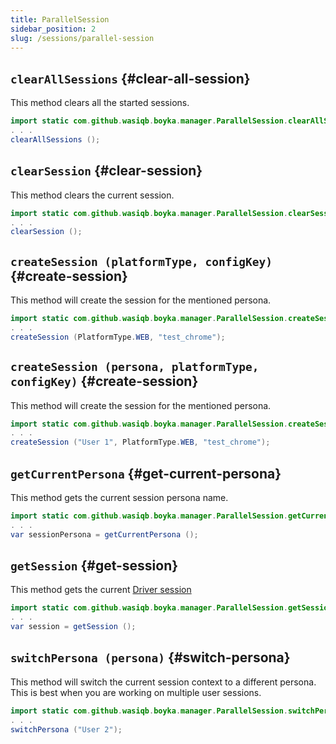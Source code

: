 ```yaml
---
title: ParallelSession
sidebar_position: 2
slug: /sessions/parallel-session
---
```


## `clearAllSessions` {#clear-all-session}

This method clears all the started sessions.

```java
import static com.github.wasiqb.boyka.manager.ParallelSession.clearAllSessions;
. . .
clearAllSessions ();
```

## `clearSession` {#clear-session}

This method clears the current session.

```java
import static com.github.wasiqb.boyka.manager.ParallelSession.clearSession;
. . .
clearSession ();
```

## `createSession (platformType, configKey)` {#create-session}

This method will create the session for the mentioned persona.

```java
import static com.github.wasiqb.boyka.manager.ParallelSession.createSession;
. . .
createSession (PlatformType.WEB, "test_chrome");
```

## `createSession (persona, platformType, configKey)` {#create-session}

This method will create the session for the mentioned persona.

```java
import static com.github.wasiqb.boyka.manager.ParallelSession.createSession;
. . .
createSession ("User 1", PlatformType.WEB, "test_chrome");
```

## `getCurrentPersona` {#get-current-persona}

This method gets the current session persona name.

```java
import static com.github.wasiqb.boyka.manager.ParallelSession.getCurrentPersona;
. . .
var sessionPersona = getCurrentPersona ();
```

## `getSession` {#get-session}

This method gets the current [Driver session](/api/sessions/driver-session)

```java
import static com.github.wasiqb.boyka.manager.ParallelSession.getSession;
. . .
var session = getSession ();
```

## `switchPersona (persona)` {#switch-persona}

This method will switch the current session context to a different persona. This is best when you are working on multiple user sessions.

```java
import static com.github.wasiqb.boyka.manager.ParallelSession.switchPersona;
. . .
switchPersona ("User 2");
```
